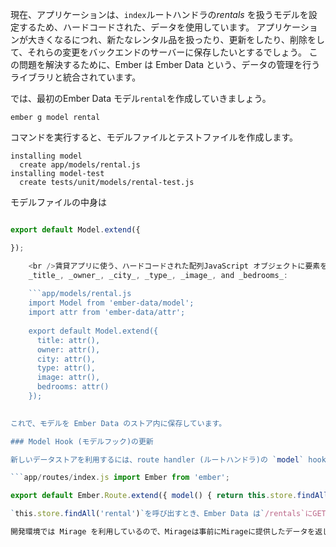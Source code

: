 現在、アプリケーションは、`index`ルートハンドラの*rentals* を扱うモデルを設定するため、ハードコードされた、データを使用しています。 アプリケーションが大きくなるにつれ、新たなレンタル品を扱ったり、更新をしたり、削除をして、それらの変更をバックエンドのサーバーに保存したいとするでしょう。 この問題を解決するために、Ember は Ember Data という、データの管理を行うライブラリと統合されています。

では、最初のEmber Data モデル`rental`を作成していきましょう。

```shell
ember g model rental
```

コマンドを実行すると、モデルファイルとテストファイルを作成します。

```shell
installing model
  create app/models/rental.js
installing model-test
  create tests/unit/models/rental-test.js
```

モデルファイルの中身は

```app/models/rental.js import Model from 'ember-data/model';

export default Model.extend({

});

    <br />賃貸アプリに使う、ハードコードされた配列JavaScript オブジェクトに要素を幾つか追加しましょう。 -
    _title_, _owner_, _city_, _type_, _image_, and _bedrooms_:
    
    ```app/models/rental.js
    import Model from 'ember-data/model';
    import attr from 'ember-data/attr';
    
    export default Model.extend({
      title: attr(),
      owner: attr(),
      city: attr(),
      type: attr(),
      image: attr(),
      bedrooms: attr()
    });
    

これで、モデルを Ember Data のストア内に保存しています。

### Model Hook (モデルフック)の更新

新しいデータストアを利用するには、route handler (ルートハンドラ)の `model` hook (モデルフック)を更新する必要があります。

```app/routes/index.js import Ember from 'ember';

export default Ember.Route.extend({ model() { return this.store.findAll('rental'); } }); ```

`this.store.findAll('rental')`を呼び出すとき、Ember Data は`/rentals`にGETリクエストを送ります。 Ember Data の詳細については[モデルセクション](../../models/)を確認してください。.

開発環境では Mirage を利用しているので、Mirageは事前にMirageに提供したデータを返します。 プロダクションにアプリケーションをデプロイする際には、実際にEmber Data がやりとりをするバックエンドを構築する必要があります。